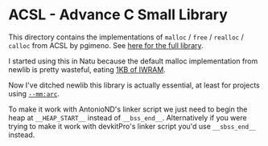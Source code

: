 ACSL - Advance C Small Library
==============================

This directory contains the implementations of `malloc` / `free` / `realloc` / `calloc`
from ACSL by pgimeno. See [here for the full library](https://codeberg.org/pgimeno/ACSL).

I started using this in Natu because the default malloc implementation from newlib is pretty wasteful,
eating [1KB of IWRAM](https://github.com/devkitPro/newlib/blob/a60a4501b77dca8f30e01327b96171ee89c278f7/newlib/libc/stdlib/mallocr.c#L1597).

Now I've ditched newlib this library is actually essential, at least for projects using [`--mm:arc`](https://nim-lang.org/docs/nimc.html#nim-for-embedded-systems).

To make it work with AntonioND's linker script we just need to begin the heap at `__HEAP_START__` instead of `__bss_end__`.
Alternatively if you were trying to make it work with devkitPro's linker script you'd use `__sbss_end__` instead.
